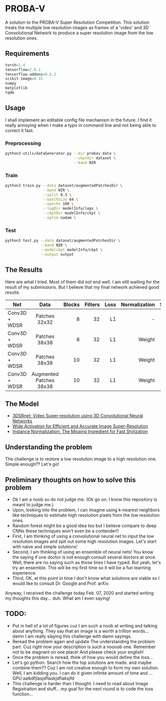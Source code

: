 # PROBA-V
A solution to the PROBA-V Super Resolution Competition. This solution treats the multiple low resolution images as frames of a 'video' and 3D Convolutional Network to produce a super resolution image from the low resolution ones.
## Requirements
```python
torch=1.4
tensorflow=2.0.1
tensorflow-addons=0.5.2
scikit-image=0.15
numpy
matplotlib
tqdm
```

## Usage
I shall implement an editable config file mechanism in the future. I find it really annoying when I make a typo in command line and not being able to correct it fast.
### Preprocessing
```sh
python3 utils/dataGenerator.py --dir probav_data \
                               --ckptdir dataset \
                               --band NIR

```
### Train
```sh
python3 train.py --data dataset/augmentedPatchesDir \
                 --band NIR \
                 --split 0.3 \
                 --batchSize 64 \
                 --epochs 100 \
                 --logDir modelInfo/logs \
                 --ckptDir modelInfo/ckpt \
                 --optim nadam \

```
### Test
```sh
python3 test.py --data dataset/augmentedPatchesDir \
                --band NIR \
                --modelckpt modelInfo/ckpt \
                --output output
```

## The Results
Here are what I tried. Most of them did not end well. I am still waiting for the result of my submissions. But I believe that my final network achieved good results.

| Net           | Data          | Blocks | Filters  | Loss | Normalization |Score |
| ------------- |:-------------:| -----:| -----:|-----:|-----:|-----:|
| Conv3D + WDSR    | Patches 32x32 | 8 |32  |L1  | -  |-  |
| Conv3D + WDSR      | Patches 38x38   |   8 | 32    |L1    | Weight  |-    |
| Conv3D + WDSR      | Patches 38x38   |   10 | 32    |L1    | Weight  |-    |
| Conv3D + WDSR      | Augmented Patches 38x38   |   10 | 32    |L1    | Weight  |-    |

## The Model
* [3DSRnet: Video Super-resolution using 3D Convolutional Neural Networks](https://arxiv.org/abs/1812.09079)
* [Wide Activation for Efficient and Accurate Image Super-Resolution](https://arxiv.org/abs/1808.08718)
* [Instance Normalization: The Missing Ingredient for Fast Stylization](https://arxiv.org/abs/1607.08022)

## Understanding the problem
The challenge is to restore a low resolution image to a high resolution one. Simple enough?? Let's go!

## Preliminary thoughts on how to solve this problem
* Ok I am a noob so do not judge me. (Ok go on. I know this repository is meant to judge me.)
* Upon, looking into the problem, I can imagine using k-nearest neighbors like techniques to estimate high resolution pixels from the low resolution ones.
* Random forest might be a good idea too but I believe compare to deep CNNs these techniques won't even be a contender!!
* First, I am thinking of using a convolutional neural net to input the low resolution images and spit out some high resolution images. Let's start with naive and simple solutions!
* Second, I am thinking of using an ensemble of neural nets! You know the saying if one doctor is not enough consult several doctors at once. Well, there are no saying such as those lines I have typed. But yeah, let's try an ensemble. This will be my first time so it will be a fun learning experience.
* Third, OK, at this point in time I don't know what solutions are viable so I would like to consult Dr. Google and Prof. arXiv.

Anyway, I received the challenge today Feb. 07, 2020 and started writing my thoughts this day... duh. What am I even saying!
## TODO:
* Put in hell of a lot of figures cuz I am such a noob at writing and talking about anything. They say that an image is a worth a trillion words... damn I am really slaying this challenge with damn sayings.
* Reread the problem again and update The understanding the problem part. Cuz right now your description is such a noooob one. Remember not to be stagnant on one place! And please check your english!
* Once the problem is reread, think of how you would define the loss...
* Let's go python. Search how the top solutions are made. and maybe combine them?? Cuz I am not creative enough to form my own solution. Well, I am kidding you. I can do it given infinite amount of time and ... GPU aalkdfjlasjdflaskjdflaksjfd
* This challenge is harder than I thought. I need to read about Image Registration and stuff... my goal for the next round is to code the loss function...
